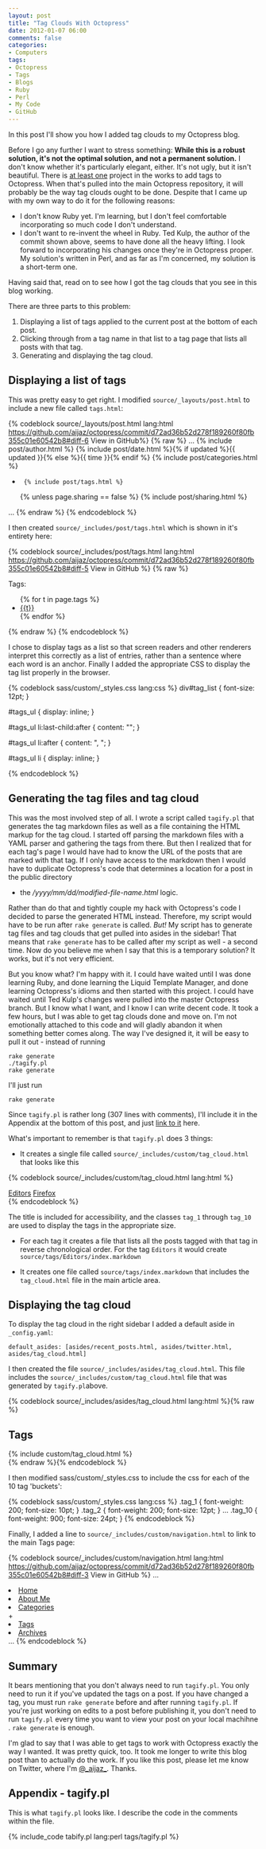 ```yaml
---
layout: post
title: "Tag Clouds With Octopress"
date: 2012-01-07 06:00
comments: false
categories:
- Computers
tags:
- Octopress
- Tags
- Blogs
- Ruby
- Perl
- My Code
- GitHub
---
```


In this post I'll show you how I added tag clouds to my Octopress blog.  

<!-- more -->

Before I go any further I want to stress something: **While this is a robust
solution, it's not the optimal solution, and not a permanent solution.**  I 
don't know whether it's particularly elegant, either.  It's not ugly, but it isn't beautiful.  There
is [at least one](https://github.com/imathis/octopress/pull/282) project in the 
works to add tags to Octopress.  When that's pulled into the main Octopress 
repository, it will probably be the way tag clouds ought to be done.  Despite that
I came up with my own way to do it for the following reasons:

* I don't know Ruby yet.  I'm learning, but I don't feel comfortable
  incorporating so much code I don't understand.
* I don't want to re-invent the wheel in Ruby.  Ted Kulp, the author of the
  commit shown above, seems to have done all the heavy lifting.  I look forward
  to incorporating his changes once they're in Octopress proper.  My solution's
  written in Perl, and as far as I'm concerned, my solution is a short-term
  one.

Having said that, read on to see how I got the tag clouds that you see in this blog working.

There are three parts to this problem:

1. Displaying a list of tags applied to the current post at the bottom of each
   post.
2. Clicking through from a tag name in that list to a tag page that lists all
   posts with that tag.
3. Generating and displaying the tag cloud.

<h2>Displaying a list of tags</h2>

This was pretty easy to get right.  I modified ```source/_layouts/post.html``` to include a new file called ```tags.html```:

{% codeblock source/_layouts/post.html lang:html https://github.com/aijaz/octopress/commit/d72ad36b52d278f189260f80fb355c01e60542b8#diff-6 View in GitHub%}
{% raw %}
...
       {% include post/author.html %}
       {% include post/date.html %}{% if updated %}{{ updated }}{% else %}{{ time }}{% endif %}
       {% include post/categories.html %}
+      {% include post/tags.html %}
     </p>
     {% unless page.sharing == false %}
       {% include post/sharing.html %}
...
{% endraw %}
{% endcodeblock %}

I then created ```source/_includes/post/tags.html``` which is shown in it's entirety here:

{% codeblock source/_includes/post/tags.html lang:html https://github.com/aijaz/octopress/commit/d72ad36b52d278f189260f80fb355c01e60542b8#diff-5 View in GitHub %}
{% raw %}
<div id="tag_list">
    Tags: 
    <ul id="tags_ul">
{% for t in page.tags  %}
        <li><a href="/tags/{{t}}/">{{t}}</a></li>
{% endfor %}
    </ul>
</div>{% endraw %} 
{% endcodeblock %}

I chose to display tags as a list so that screen readers and other renderers
interpret this correctly as a list of entries, rather than a sentence where
each word is an anchor. Finally I added the appropriate CSS to display the tag
list properly in the browser.  

{% codeblock sass/custom/_styles.css lang:css %}
div#tag_list {
    font-size: 12pt;
}

#tags_ul { 
    display: inline;
}

#tags_ul li:last-child:after {
  content: "";
}

#tags_ul li:after {
  content: ", ";
}

#tags_ul li {
    display: inline; 
}

{% endcodeblock %}


<h2>Generating the tag files and tag cloud</h2>

This was the most involved step of all. I wrote a script called ```tagify.pl```
that generates the tag markdown files as well as a file containing the HTML
markup for the tag cloud.  I started off parsing the markdown files with a YAML
parser and gathering the tags from there.  But then I realized that for each
tag's page I would have had to know the URL of the posts that are marked with
that tag.  If I only have access to the markdown then I would have to duplicate
Octopress's code that determines a location for a post in the public directory
- the _/yyyy/mm/dd/modified-file-name.html_ logic.  

Rather than do that and tightly couple my hack with Octopress's code I decided
to parse the generated HTML instead.  Therefore, my script would have to be run
after ```rake generate``` is called.  *But!* My script has to generate tag
files and tag clouds that get pulled into asides in the sidebar!  That means
that ```rake generate``` has to be called after my script as well - a second
time.  Now do you believe me when I say that this is a temporary solution?  It
works, but it's not very efficient.  

But you know what?  I'm happy with it.  I could have waited until I was done
learning Ruby, and done learning the Liquid Template Manager, and done learning
Octopress's idioms and then started with this project.  I could have waited
until Ted Kulp's changes were pulled into the master Octopress branch.  But I
know what I want, and I know I can write decent code.  It took a few hours, but
I was able to get tag clouds done and move on.  I'm not emotionally attached to
this code and will gladly abandon it when something better comes along.   The
way I've designed it, it will be easy to pull it out - instead of running 

    rake generate
    ./tagify.pl
    rake generate

I'll just run

    rake generate

Since ```tagify.pl``` is rather long (307 lines with comments), I'll include it
in the Appendix at the bottom of this post, and just 
[link to it](/downloads/code/tags/tagify.pl) here.

What's important to remember is that ```tagify.pl``` does 3 things: 

* It creates a single file called ```source/_includes/custom/tag_cloud.html``` that looks like this 

{% codeblock source/_includes/custom/tag_cloud.html lang:html %}
<div id='tag_cloud'>
<a href="/tags/Editors/" title="6 entries" class="tag_10">Editors</a>
<a href="/tags/Firefox/" title="2 entries" class="tag_3">Firefox</a>
</div>
{% endcodeblock %}

The title is included for accessibility, and the classes ```tag_1``` 
through ```tag_10``` are used to display the tags in the appropriate size.

* For each tag it creates a file that lists all the posts tagged with that tag in reverse chronological order.  For the tag ```Editors``` it would create ```source/tags/Editors/index.markdown```

* It creates one file called ```source/tags/index.markdown``` that includes the ```tag_cloud.html``` file in the main article area.

<h2>Displaying the tag cloud</h2>

To display the tag cloud in the right sidebar I added a default aside in ```_config.yaml```:

    default_asides: [asides/recent_posts.html, asides/twitter.html, asides/tag_cloud.html]

I then created the file ```source/_includes/asides/tag_cloud.html```.  This
file includes the ```source/_includes/custom/tag_cloud.html``` file that was
generated by ```tagify.pl```above.

{% codeblock source/_includes/asides/tag_cloud.html lang:html %}{% raw %}
<section>
    <h1>Tags</h1>
    <div class="tag_cloud">
     {% include custom/tag_cloud.html %}
    </div>
</section>
{% endraw %}{% endcodeblock %}

I then modified sass/custom/_styles.css to include the css for each of the 10 tag 'buckets': 

{% codeblock sass/custom/_styles.css lang:css %}
.tag_1 { 
    font-weight: 200; 
    font-size: 10pt;
}
.tag_2 { 
    font-weight: 200; 
    font-size: 12pt;
}
...
.tag_10 { 
    font-weight: 900; 
    font-size: 24pt;
}
{% endcodeblock %}

Finally, I added a line to ```source/_includes/custom/navigation.html``` to link to the main Tags page:

{% codeblock source/_includes/custom/navigation.html lang:html https://github.com/aijaz/octopress/commit/d72ad36b52d278f189260f80fb355c01e60542b8#diff-3 View in GitHub %}
...
   <li><a href="{{ root_url }}/">Home</a></li>
   <li><a href="{{ root_url }}/about/">About Me</a></li>
   <li><a href="{{ root_url }}/categories/">Categories</a></li>
+  <li><a href="{{ root_url }}/tags/">Tags</a></li>
   <li><a href="{{ root_url }}/blog/archives">Archives</a></li>
...
{% endcodeblock %}

<h2>Summary</h2>

It bears mentioning that you don't always need to run ```tagify.pl```.  You
only need to run it if you've updated the tags on a post.  If you have changed
a tag, you must run ```rake generate``` before and after running
```tagify.pl```.  If you're just working on edits to a post before publishing
it, you don't need to run ```tagify.pl``` every time you want to view your post
on your local machihne . ```rake generate``` is enough. 

I'm glad to say that I was able to get tags to work with Octopress exactly the
way I wanted. It was pretty quick, too.  It took me longer to write this blog
post than to actually do the work.  If you like this post, please let me know
on Twitter, where I'm [@\_aijaz\_](https://twitter.com/#!/_aijaz_).  Thanks.


<h2>Appendix - tagify.pl</h2>

This is what ```tagify.pl``` looks like.  I describe the code in the comments within the file.

{% include_code tabify.pl lang:perl tags/tagify.pl %} 

